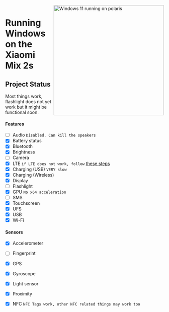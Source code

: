 <img align="right" src="https://github.com/n00b69/woa-polaris/blob/main/polaris.png" width="350" alt="Windows 11 running on polaris">

# Running Windows on the Xiaomi Mix 2s

## Project Status
Most things work, flashlight does not yet work but it might be functional soon.

#### Features
- [ ] Audio ```Disabled. Can kill the speakers```
- [X] Battery status
- [x] Bluetooth
- [x] Brightness 
- [ ] Camera
- [x] LTE ```if LTE does not work, follow``` [these steps](troubleshooting.md#lte-in-windows-does-not-work)
- [x] Charging (USB) ```VERY slow```
- [x] Charging (Wireless)
- [x] Display
- [ ] Flashlight
- [x] GPU  ```No x64 acceleration```
- [ ] SMS
- [x] Touchscreen 
- [x] UFS
- [x] USB
- [x] Wi-Fi

#### Sensors
- [x] Accelerometer
- [ ] Fingerprint
- [x] GPS
- [x] Gyroscope
- [x] Light sensor
- [x] Proximity
- [X] NFC ```NFC Tags work, other NFC related things may work too```





















